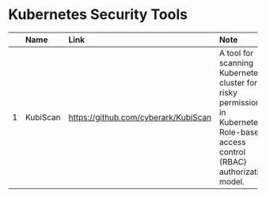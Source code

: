 # Kubernetes Security Tools

| | Name | Link | Note |
| :--- | :--- | :--- | :--- | 
| 1 | KubiScan | https://github.com/cyberark/KubiScan | A tool for scanning Kubernetes cluster for risky permissions in Kubernetes's Role-based access control (RBAC) authorization model. |
